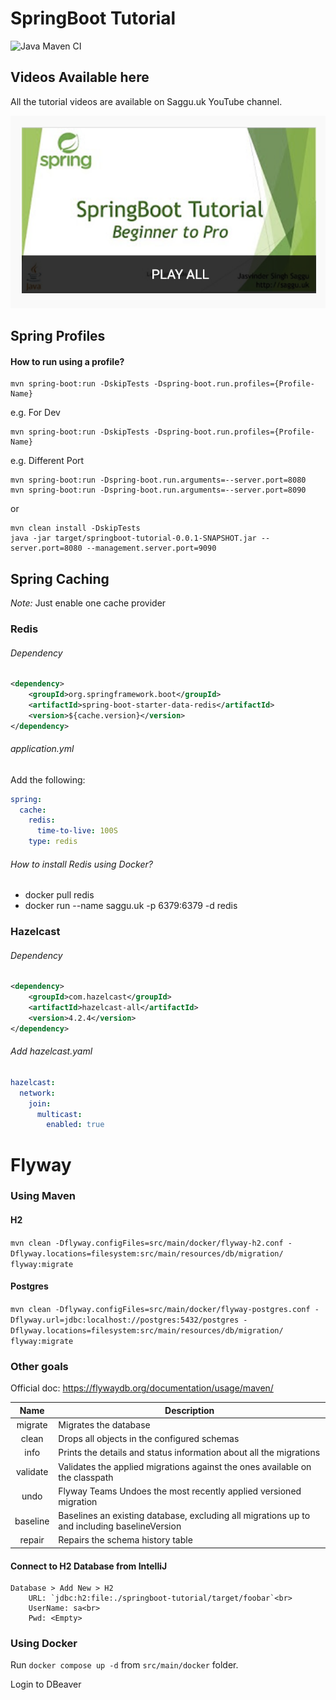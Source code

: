 # SpringBoot Tutorial
![Java Maven CI](https://github.com/jssaggu/springboot-tutorial/actions/workflows/maven.yml/badge.svg)

## Videos Available here
All the tutorial videos are available on Saggu.uk YouTube channel.

[![Watch the video](docs/Spring-Tutorial-Playlist.png)](https://www.youtube.com/playlist?list=PLYwGWvgqiQCkgxraQU-fuOiYzNCcjGAlz)

## Spring Profiles

#### How to run using a profile?

```
mvn spring-boot:run -DskipTests -Dspring-boot.run.profiles={Profile-Name}
```

e.g. For Dev

```
mvn spring-boot:run -DskipTests -Dspring-boot.run.profiles={Profile-Name}
```

e.g. Different Port

```
mvn spring-boot:run -Dspring-boot.run.arguments=--server.port=8080
mvn spring-boot:run -Dspring-boot.run.arguments=--server.port=8090
```

or

```
mvn clean install -DskipTests
java -jar target/springboot-tutorial-0.0.1-SNAPSHOT.jar --server.port=8080 --management.server.port=9090
```

## Spring Caching

*Note:* Just enable one cache provider

### Redis

###### Dependency
```xml
<dependency>
    <groupId>org.springframework.boot</groupId>
    <artifactId>spring-boot-starter-data-redis</artifactId>
    <version>${cache.version}</version>
</dependency>
```

###### application.yml
Add the following: 
```yaml
spring:
  cache:
    redis:
      time-to-live: 100S
    type: redis
```

###### How to install Redis using Docker?

* docker pull redis
* docker run --name saggu.uk -p 6379:6379 -d redis

### Hazelcast

###### Dependency
```xml
<dependency>
    <groupId>com.hazelcast</groupId>
    <artifactId>hazelcast-all</artifactId>
    <version>4.2.4</version>
</dependency>
```

###### Add hazelcast.yaml
```yaml
hazelcast:
  network:
    join:
      multicast:
        enabled: true
```

# Flyway

### Using Maven

#### H2
 `mvn clean -Dflyway.configFiles=src/main/docker/flyway-h2.conf -Dflyway.locations=filesystem:src/main/resources/db/migration/ flyway:migrate`
#### Postgres
 `mvn clean -Dflyway.configFiles=src/main/docker/flyway-postgres.conf -Dflyway.url=jdbc:localhost://postgres:5432/postgres -Dflyway.locations=filesystem:src/main/resources/db/migration/ flyway:migrate`

### Other goals 
Official doc: https://flywaydb.org/documentation/usage/maven/

|   Name   | Description                                                                                  |
|:--------:|----------------------------------------------------------------------------------------------|
| migrate  | Migrates the database                                                                        |
|  clean   | Drops all objects in the configured schemas                                                  |
|   info   | Prints the details and status information about all the migrations                           |
| validate | Validates the applied migrations against the ones available on the classpath                 |
|   undo   | Flyway Teams 	Undoes the most recently applied versioned migration                           |
| baseline | Baselines an existing database, excluding all migrations up to and including baselineVersion |
|  repair  | Repairs the schema history table                                                             |

#### Connect to H2 Database from IntelliJ
    Database > Add New > H2
        URL: `jdbc:h2:file:./springboot-tutorial/target/foobar`<br>
        UserName: sa<br>
        Pwd: <Empty>

 ### Using Docker

Run `docker compose up -d` from `src/main/docker` folder.

Login to DBeaver